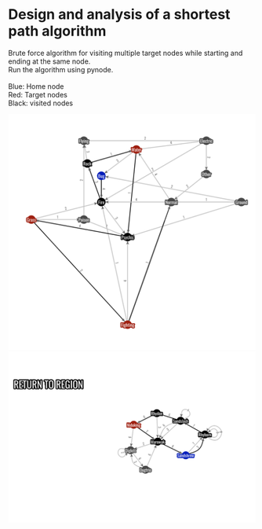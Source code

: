 # Design and analysis of a shortest path algorithm
Brute force algorithm for visiting multiple target nodes while starting and ending at the same node.</br>
Run the algorithm using pynode.<br>
</br>Blue: Home node
</br>Red: Target nodes
</br>Black: visited nodes

<img width="706" alt="image" src="Image1.png">
<img width="714" alt="image" src="Image2.png">
